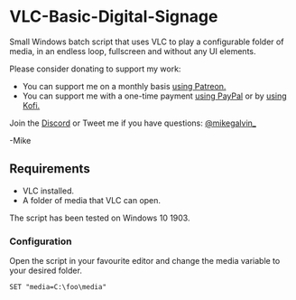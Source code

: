 # VLC-Basic-Digital-Signage

Small Windows batch script that uses VLC to play a configurable folder of media, in an endless loop, fullscreen and without any UI elements.

Please consider donating to support my work:

* You can support me on a monthly basis [using Patreon.](https://www.patreon.com/mikegalvin)
* You can support me with a one-time payment [using PayPal](https://www.paypal.me/digressive) or by [using Kofi.](https://ko-fi.com/mikegalvin)

Join the [Discord](http://discord.gg/5ZsnJ5k) or Tweet me if you have questions: [@mikegalvin_](https://twitter.com/mikegalvin_)

-Mike

## Requirements

* VLC installed.
* A folder of media that VLC can open.

The script has been tested on Windows 10 1903.

### Configuration

Open the script in your favourite editor and change the media variable to your desired folder.

``` txt
SET "media=C:\foo\media"
```
